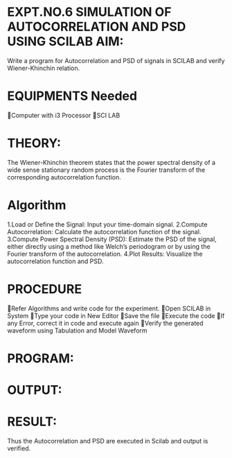 # EXPT.NO.6	SIMULATION OF AUTOCORRELATION AND PSD USING SCILAB AIM:
Write a program for Autocorrelation and PSD of signals in SCILAB and verify Wiener-Khinchin relation.

# EQUIPMENTS Needed

Computer with i3 Processor
SCI LAB

# THEORY:
The Wiener-Khinchin theorem states that the power spectral density of a wide sense stationary random process is the Fourier transform of the corresponding autocorrelation function.

# Algorithm
1.Load or Define the Signal: Input your time-domain signal.
2.Compute Autocorrelation: Calculate the autocorrelation function of the signal.
3.Compute Power Spectral Density (PSD): Estimate the PSD of the signal, either directly using a method like Welch’s periodogram or by using the Fourier transform of the autocorrelation.
4.Plot Results: Visualize the autocorrelation function and PSD.

# PROCEDURE

Refer Algorithms and write code for the experiment.
Open SCILAB in System
Type your code in New Editor
Save the file
Execute the code
If any Error, correct it in code and execute again
Verify the generated waveform using Tabulation and Model Waveform



# PROGRAM:

# OUTPUT:





# RESULT:
Thus the Autocorrelation and PSD are executed in Scilab and output is verified.
